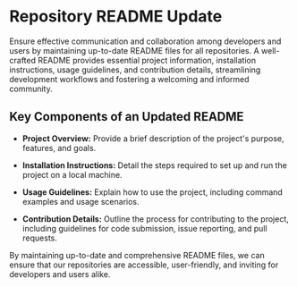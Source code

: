 # Repository README Update

Ensure effective communication and collaboration among developers and users by maintaining up-to-date README files for all repositories. A well-crafted README provides essential project information, installation instructions, usage guidelines, and contribution details, streamlining development workflows and fostering a welcoming and informed community.

## Key Components of an Updated README

- **Project Overview:** Provide a brief description of the project's purpose, features, and goals.

- **Installation Instructions:** Detail the steps required to set up and run the project on a local machine.

- **Usage Guidelines:** Explain how to use the project, including command examples and usage scenarios.

- **Contribution Details:** Outline the process for contributing to the project, including guidelines for code submission, issue reporting, and pull requests.

By maintaining up-to-date and comprehensive README files, we can ensure that our repositories are accessible, user-friendly, and inviting for developers and users alike.
